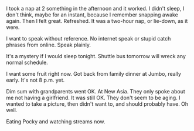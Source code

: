I took a nap at 2 something in the afternoon and it worked. I didn't sleep, I don't think, maybe for an instant, because I remember snapping awake again. Then I felt great. Refreshed. It was a two-hour nap, or lie-down, as it were.

I want to speak without reference. No internet speak or stupid catch phrases from online. Speak plainly.

It's a mystery if I would sleep tonight. Shuttle bus tomorrow will wreck any normal schedule.

I want some fruit right now. Got back from family dinner at Jumbo, really early. It's not 8 p.m. yet.

Dim sum with grandparents went OK. At New Asia. They only spoke about me not having a girlfriend. It was still OK. They don't seem to be aging. I wanted to take a picture, then didn't want to, and should probably have. Oh well.

Eating Pocky and watching streams now.
